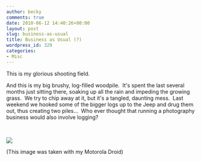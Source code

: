 ```yaml
---
author: becky
comments: true
date: 2010-06-12 14:40:26+00:00
layout: post
slug: business-as-usual
title: Business as Usual (?)
wordpress_id: 329
categories:
- Misc
---
```


This is my glorious shooting field. 




And this is my big brushy, log-filled woodpile.  It's spent the last several months just sitting there, soaking up all the rain and impeding the growing grass.  We try to chip away at it, but it's a tangled, daunting mess.  Last weekend we hooked some of the bigger logs up to the Jeep and drug them out, thus creating two piles...  Who ever thought that running a photography business would also involve logging?




 




[![](http://beta.beckyjenson.com/wp-content/uploads/2010/06/blog-June10-0001.jpg)](http://beta.beckyjenson.com/wp-content/uploads/2010/06/blog-June10-0001.jpg)




(This image was taken with my Motorola Droid)

